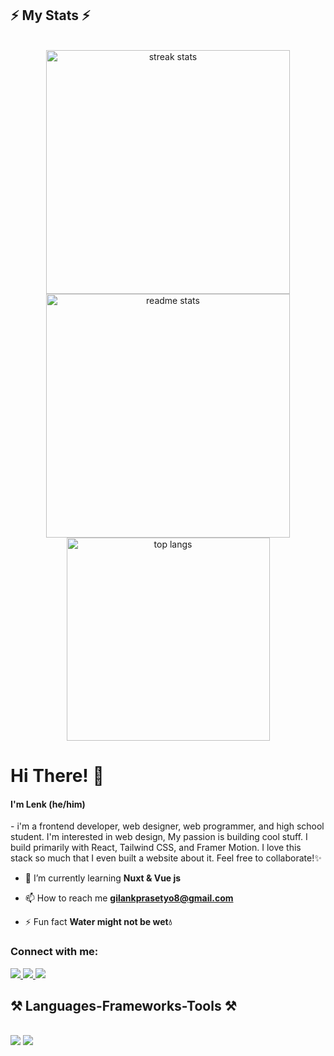 <h2 align="left">⚡ My Stats ⚡</h2>
<br>
<div align="center">
  <img width=390 src="https://github-readme-streak-stats-salesp07.vercel.app/?user=Gilank884&count_private=true&theme=react&border_radius=10" alt="streak stats"/>
  <img width=390 src="https://github-readme-stats-salesp07.vercel.app/api?username=Gilank884&count_private=true&show_icons=true&theme=react&rank_icon=github&border_radius=10" alt="readme stats" />
  <br/>
  <img width=325 align="center" src="https://github-readme-stats-salesp07.vercel.app/api/top-langs/?username=Gilank884&hide=HTML&langs_count=8&layout=compact&theme=react&border_radius=10&size_weight=0.5&count_weight=0.5&exclude_repo=github-readme-stats" alt="top langs" />
</div>
<h1 align="left">Hi There! 👋</h1>
<h4 align="left">I'm Lenk (he/him)</h3>
<p>- i'm a frontend developer, web designer, web programmer, and high school student. I'm interested in web design, My passion is building cool stuff. I build primarily with React, Tailwind CSS, and Framer Motion. I love this stack so much that I even built a website about it.
Feel free to collaborate!✨
</p>

- 🌱 I’m currently learning **Nuxt & Vue js**

- 📫 How to reach me **[gilankprasetyo8@gmail.com](https://lank-nalank.netlify.app/)**

- ⚡ Fun fact **Water might not be wet💧**

<h3 align="left">Connect with me:</h3>
<div align="left"> 
  <a href="mailto:gilankprasetyo8@gmail.com">
    <img src="https://img.shields.io/badge/Gmail-333333?style=for-the-badge&logo=gmail&logoColor=red" />
  </a>
  <a href="https://www.linkedin.com/in/gilang-prasetyo84/" target="_blank">
    <img src="https://img.shields.io/badge/LinkedIn-0077B5?style=for-the-badge&logo=linkedin&logoColor=white" target="_blank" />
  </a>
  <a href="Gilank84.me" target="_blank">
     <img src="https://img.shields.io/badge/Portfolio-FF5722?style=for-the-badge&logo=todoist&logoColor=white" target="_blank" /> <!-- sqlite, safari, google-chrome are other good icon options -->
  </a>
</div>

<h2 align="left">⚒️ Languages-Frameworks-Tools ⚒️</h2>
<br/>
<div align="left">
    <img src="https://skillicons.dev/icons?i=react,bootstrap,html,css,vscode,github,figma,tailwind" />
    <img src="https://skillicons.dev/icons?i=javascript,typescript,nextjs,laravel,godot" /><br>
</div>

<div align="left">

  <br/><br/><br/>
</div>
